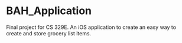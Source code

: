 # BAH_Application
Final project for CS 329E. 
An iOS application to create an easy way to create and store grocery list items. 
